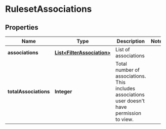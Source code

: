 # RulesetAssociations

## Properties
Name | Type | Description | Notes
------------ | ------------- | ------------- | -------------
**associations** | [**List&lt;FilterAssociation&gt;**](FilterAssociation.md) | List of associations | 
**totalAssociations** | **Integer** | Total number of associations. This includes associations user doesn&#x27;t have permission to view. | 
